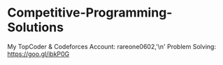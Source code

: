 # Competitive-Programming-Solutions
My TopCoder & Codeforces Account: rareone0602,'\n'   Problem Solving: https://goo.gl/ibkP0G
